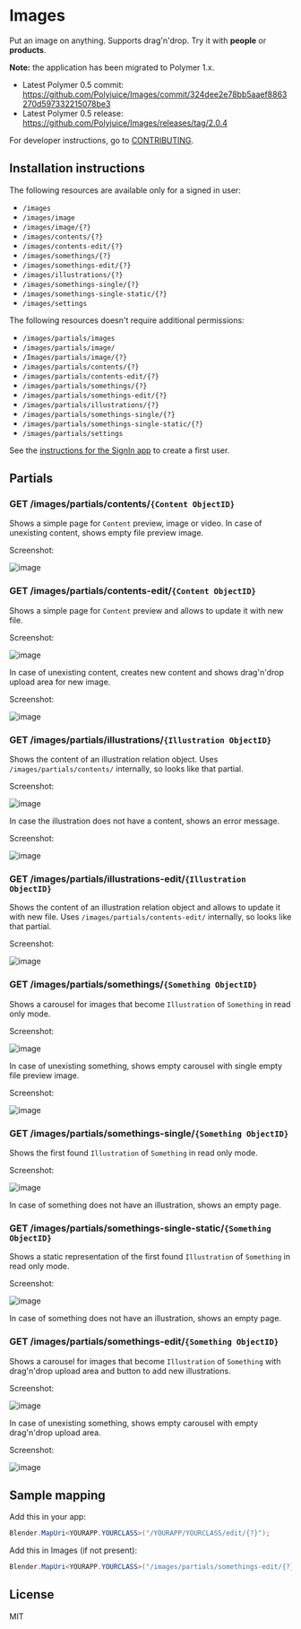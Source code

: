 # Images

Put an image on anything. Supports drag'n'drop. Try it with **people** or **products**.

 **Note:** the application has been migrated to Polymer 1.x.
- Latest Polymer 0.5 commit: https://github.com/Polyjuice/Images/commit/324dee2e78bb5aaef8863270d597332215078be3
- Latest Polymer 0.5 release: https://github.com/Polyjuice/Images/releases/tag/2.0.4

For developer instructions, go to [CONTRIBUTING](CONTRIBUTING.md).

## Installation instructions

The following resources are available only for a signed in user:
* `/images`
* `/images/image`
* `/images/image/{?}`
* `/images/contents/{?}`
* `/images/contents-edit/{?}`
* `/images/somethings/{?}`
* `/images/somethings-edit/{?}`
* `/images/illustrations/{?}`
* `/images/somethings-single/{?}`
* `/images/somethings-single-static/{?}`
* `/images/settings`

The following resources doesn't require additional permissions:
* `/images/partials/images`
* `/images/partials/image/`
* `/Images/partials/image/{?}`
* `/images/partials/contents/{?}`
* `/images/partials/contents-edit/{?}`
* `/images/partials/somethings/{?}`
* `/images/partials/somethings-edit/{?}`
* `/images/partials/illustrations/{?}`
* `/images/partials/somethings-single/{?}`
* `/images/partials/somethings-single-static/{?}`
* `/images/partials/settings`

See the [instructions for the SignIn app](https://github.com/StarcounterApps/SignIn#default-admin-user) to create a first user.

## Partials

### GET /images/partials/contents/`{Content ObjectID}`

Shows a simple page for `Content` preview, image or video. In case of unexisting content, shows empty file preview image.

Screenshot:

![image](docs/screenshot-content.png)

### GET /images/partials/contents-edit/`{Content ObjectID}`

Shows a simple page for `Content` preview and allows to update it with new file.

Screenshot:

![image](docs/screenshot-content-edit.png)

In case of unexisting content, creates new content and shows drag'n'drop upload area for new image.

Screenshot:

![image](docs/screenshot-content-edit-empty.png)

### GET /images/partials/illustrations/`{Illustration ObjectID}`

Shows the content of an illustration relation object. Uses `/images/partials/contents/` internally, so looks like that partial.

Screenshot:

![image](docs/screenshot-illustrations.png)

In case the illustration does not have a content, shows an error message.

Screenshot:

![image](docs/screenshot-illustrations-error.png)

### GET /images/partials/illustrations-edit/`{Illustration ObjectID}`

Shows the content of an illustration relation object and allows to update it with new file. Uses `/images/partials/contents-edit/` internally, so looks like that partial.

Screenshot:

![image](docs/screenshot-illustrations-edit.png)

### GET /images/partials/somethings/`{Something ObjectID}`

Shows a carousel for images that become `Illustration` of `Something` in read only mode.

Screenshot:

![image](docs/screenshot-somethings.png)

In case of unexisting something, shows empty carousel with single empty file preview image.

Screenshot:

![image](docs/screenshot-somethings-empty.png)

### GET /images/partials/somethings-single/`{Something ObjectID}`

Shows the first found `Illustration` of `Something` in read only mode.

Screenshot:

![image](docs/screenshot-somethings-single.png)

In case of something does not have an illustration, shows an empty page.

### GET /images/partials/somethings-single-static/`{Something ObjectID}`

Shows a static representation of the first found `Illustration` of `Something` in read only mode.

Screenshot:

![image](docs/screenshot-somethings-single-static.png)

In case of something does not have an illustration, shows an empty page.

### GET /images/partials/somethings-edit/`{Something ObjectID}`

Shows a carousel for images that become `Illustration` of `Something` with drag'n'drop upload area and button to add new illustrations.

Screenshot:

![image](docs/screenshot-somethings-edit.png)

In case of unexisting something, shows empty carousel with empty drag'n'drop upload area.

Screenshot:

![image](docs/screenshot-somethings-edit-empty.png)

## Sample mapping

Add this in your app:

```cs
Blender.MapUri<YOURAPP.YOURCLASS>("/YOURAPP/YOURCLASS/edit/{?}");
```

Add this in Images (if not present):

```cs
Blender.MapUri<YOURAPP.YOURCLASS>("/images/partials/somethings-edit/{?}");
```

## License

MIT
